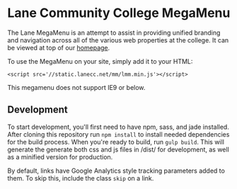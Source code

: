 Lane Community College MegaMenu
===============================
The Lane MegaMenu is an attempt to assist in providing unified branding and navigation across all of the various web properties at the college. It can be viewed at top of our [homepage](https://www.lanecc.edu).

To use the MegaMenu on your site, simply add it to your HTML:

    <script src='//static.lanecc.net/mm/lmm.min.js'></script>

This megamenu does not support IE9 or below.

Development
-----------
To start development, you'll first need to have npm, sass, and jade installed. After cloning this repository run `npm install` to install needed dependencies for the build process. When you're ready to build, run `gulp build`. This will generate the generate both css and js files in /dist/ for development, as well as a minified version for production.

By default, links have Google Analytics style tracking parameters added to them. To skip this, include the class `skip` on a link.

